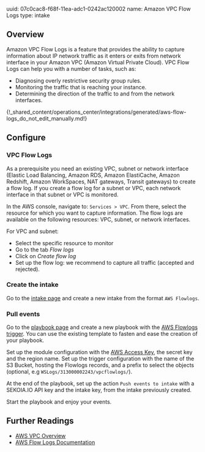 uuid: 07c0cac8-f68f-11ea-adc1-0242ac120002
name: Amazon VPC Flow Logs
type: intake

## Overview
Amazon VPC Flow Logs is a feature that provides the ability to capture information about IP network traffic as it enters or exits from network interface in your Amazon VPC (Amazon Virtual Private Cloud). VPC Flow Logs can help you with a number of tasks, such as:

- Diagnosing overly restrictive security group rules.
- Monitoring the traffic that is reaching your instance.
- Determining the direction of the traffic to and from the network interfaces.

{!_shared_content/operations_center/integrations/generated/aws-flow-logs_do_not_edit_manually.md!}

## Configure

### VPC Flow Logs

As a prerequisite you need an existing VPC, subnet or network interface (Elastic Load Balancing, Amazon RDS, Amazon ElastiCache, Amazon Redshift, Amazon WorkSpaces, NAT gateways, Transit gateways) to create a flow log. If you create a flow log for a subnet or VPC, each network interface in that subnet or VPC is monitored.

In the AWS console, navigate to: `Services > VPC`. From there, select the resource for which you want to capture information. The flow logs are available on the following resources: VPC, subnet, or network interfaces.

For VPC and subnet:

- Select the specific resource to monitor
- Go to the tab *Flow logs*
- Click on *Create flow log*
- Set up the flow log: we recommend to capture all traffic (accepted and rejected).

### Create the intake

Go to the [intake page](https://app.sekoia.io/operations/intakes) and create a new intake from the format `AWS Flowlogs`.

### Pull events

Go to the [playbook page](https://app.sekoia.io/operations/playbooks) and create a new playbook with the [AWS Flowlogs trigger](../../../../automate/library/aws.md#fetch-flowlog-records). You can use the existing template to fasten and ease the creation of your playbook.

Set up the module configuration with the [AWS Access Key](https://docs.aws.amazon.com/IAM/latest/UserGuide/id_credentials_access-keys.html), the secret key and the region name. Set up the trigger configuration with the name of the S3 Bucket, hosting the Flowlogs records, and a prefix to select the objects (optional, e.g `WSLogs/313000002243/vpcflowlogs/`).

At the end of the playbook, set up the action `Push events to intake` with a SEKOIA.IO API key and the intake key, from the intake previously created.

Start the playbook and enjoy your events.


## Further Readings
- [AWS VPC Overview](https://aws.amazon.com/vpc/)
- [AWS Flow Logs Documentation](https://docs.aws.amazon.com/vpc/latest/userguide/flow-logs.html)
